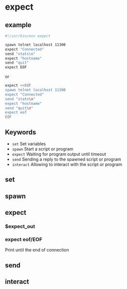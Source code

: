 # expect

## example

```bash
#!/usr/bin/env expect

spawn telnet localhost 11300
expect "Connected"
send "stats\n"
expect "hostname"
send "quit"
expect EOF
```

or 

```bash
expect <<EOF
spawn telnet localhost 11300
expect "Connected"
send "stats\n"
expect "hostname"
send "quit\n"
expect eof
EOF
```

## Keywords

- `set` Set variables
- `spawn` Start a script or program
- `expect` Waiting for program output until timeout
- `send` Sending a reply to the spawned script or program
- `interact` Allowing to interact with the script or program

## set

## spawn

## expect

### $expect_out

### expect eof/EOF

Print until the end of connection

## send

## interact
